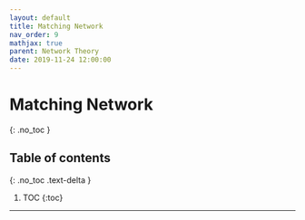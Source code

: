 ```yaml
---
layout: default
title: Matching Network
nav_order: 9
mathjax: true
parent: Network Theory
date: 2019-11-24 12:00:00
---
```


# Matching Network

{: .no_toc }

## Table of contents
{: .no_toc .text-delta }

1. TOC
{:toc}

--- 

